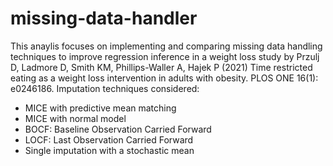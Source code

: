 # missing-data-handler

This anaylis focuses on implementing and comparing missing data handling techniques to improve regression inference in a weight loss study by Przulj D, Ladmore D, Smith KM, Phillips-Waller A, Hajek P (2021) Time restricted eating as a weight loss intervention in adults with obesity. PLOS ONE 16(1): e0246186. Imputation techniques considered:

- MICE with predictive mean matching 
- MICE with normal model
- BOCF: Baseline Observation Carried Forward
- LOCF: Last Observation Carried Forward
- Single imputation with a stochastic mean
